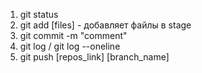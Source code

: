 1. git status
2. git add [files] - добавляет файлы в stage
3. git commit -m "comment"
4. git log / git log --oneline
5. git push [repos_link] [branch_name]